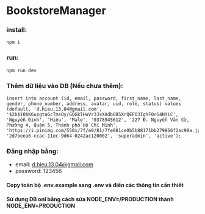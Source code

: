 # BookstoreManager

### install: 
    npm i

### run:
    npm run dev

### Thêm dữ liệu vào DB (Nếu chưa thêm):

    insert into account (id, email, password, first_name, last_name, gender, phone_number, address, avatar, uid, role, status) values (default, 'd.hieu.13.04@gmail.com', '$2b$10$K6uzgtaGcTmsOy/GQGklHuVr3JxXAdbGB5XrQEFO3IghF0rG4HYiC', 'Nguyễn Đình', 'Hiệu', 'Male', '0378945612', '227 Đ. Nguyễn Văn Cừ, Phường 4, Quận 5, Thành phố Hồ Chí Minh', 'https://i.pinimg.com/550x/7f/e0/81/7fe081ce0b5b88171bb279866f2ac99a.jpg', '2d7beea6-ccac-11ec-9d64-0242ac120002', 'superadmin', 'active');

### Đăng nhập bằng: 
  - email: d.hieu.13.04@gmail.com
  - password: 123456


#### Copy toàn bộ .env.example sang .env và điền các thông tin cần thiết
#### Sử dụng DB onl bằng cách sửa NODE_ENV=/PRODUCTION thành NODE_ENV=PRODUCTION
